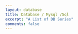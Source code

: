 ```yaml
---
layout: database
title: Database / Mysql /Sql 
excerpt: "A List of DB Series"
comments: false
---
```

